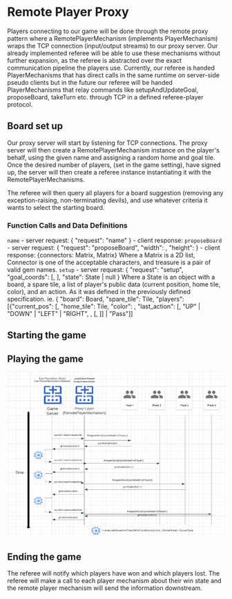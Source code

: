 # Remote Player Proxy
Players connecting to our game will be done through the remote proxy pattern where a RemotePlayerMechanism (implements PlayerMechanism)
wraps the TCP connection (input/output streams) to our proxy server. Our already implemented referee will be able to use these
mechanisms without further expansion, as the referee is abstracted over the exact communication pipeline the players use. 
Currently, our referee is handed PlayerMechanisms that has direct calls in the same runtime on server-side pseudo clients
but in the future  our referee will be handed PlayerMechanisms that relay commands like setupAndUpdateGoal, proposeBoard,
takeTurn etc. through TCP in a defined referee-player protocol.

## Board set up
Our proxy server will start by listening for TCP connections. The proxy server will then create a RemotePlayerMechanism instance on
the player's behalf, using the given name and assigning a random home and goal tile.
Once the desired number of players, (set in the game setting), have signed up, the server will then create a referee instance 
instantiating it with the RemotePlayerMechanisms.

The referee will then query all players for a board suggestion (removing any exception-raising, non-terminating devils),
and use whatever criteria it wants to select the starting board.

### Function Calls and Data Definitions
`name`
	- server request: { "request": "name" }
    - client response: <String>
`proposeBoard`
	- server request: { "request": "proposeBoard", "width": <Int>, "height": <Int> }
	- client response: {connectors: Matrix<Connector>, Matrix<Treasure>}
		Where a Matrix is a 2D list, Connector is one of the acceptable characters,
		and treasure is a pair of valid gem names.
`setup`
	- server request: { "request": "setup", "goal_coords": [<Int>, <Int>], "state": State | null }
		Where a State is an object with a board, a spare tile, a list of player's public data (current position, home tile, color),
		and an action. As it was defined in the previously defined specification. ie. { "board": Board, "spare_tile": Tile, 
"players": [{"current_pos": [<Int><Int>, "home_tile": Tile, "color": <String>, "last_action": [<Int>, "UP" | "DOWN" | "LEFT" | "RIGHT", <Int>, [<Int>, <Int>]] | "Pass"]]

## Starting the game


## Playing the game
![Sequence diagram of 4 users and a game server.](proxy_server_cs4500.PNG)


## Ending the game
The referee will notify which players have won and which players lost. The referee will make a call to each 
player mechanism about their win state and the remote player mechanism will send the information downstream.

